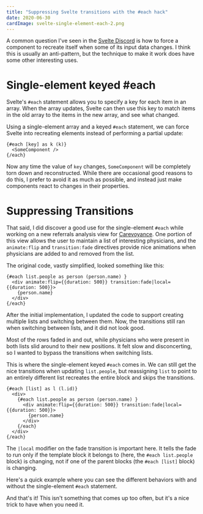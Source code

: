 ```yaml
---
title: "Suppressing Svelte transitions with the #each hack"
date: 2020-06-30
cardImage: svelte-single-element-each-2.png
---
```


A common question I've seen in the [Svelte Discord](https://svelte.dev/chat) is how to force a component to recreate itself when some of its input data changes. I think this is usually an anti-pattern, but the technique to make it work does have some other interesting uses.


# Single-element keyed #each

Svelte's `#each` statement allows you to specify a key for each item in an array. When the array updates, Svelte can then use this key to match items in the old array to the items in the new array, and see what changed.

Using a single-element array and a keyed `#each` statement, we can force Svelte into recreating elements instead of performing a partial update:

```svelte
{#each [key] as k (k)}
  <SomeComponent />
{/each}
```

Now any time the value of `key` changes, `SomeComponent` will be completely torn down and reconstructed. While there are occasional good reasons to do this, I prefer to avoid it as much as possible, and instead just make components react to changes in their properties.

# Suppressing Transitions

That said, I did discover a good use for the single-element `#each` while working on a new referrals analysis view for [Carevoyance](https://www.carevoyance.com/). One portion of this view allows the user to maintain a list of interesting physicians, and the `animate:flip` and `transition:fade` directives provide nice animations when physicians are added to and removed from the list.

The original code, vastly simplified, looked something like this:

```svelte
{#each list.people as person (person.name) }
  <div animate:flip={{duration: 500}} transition:fade|local={{duration: 500}}>
    {person.name}
  </div>
{/each}
```

After the initial implementation, I updated the code to support creating multiple lists and switching between them. Now, the transitions still ran when switching between lists, and it did not look good.

Most of the rows faded in and out, while physicians who were present in both lists slid around to their new positions. It felt slow and disconcerting, so I wanted to bypass the transitions when switching lists.

This is where the single-element keyed `#each` comes in. We can still get the nice transitions when updating `list.people`, but reassigning `list` to point to an entirely different list recreates the entire block and skips the transitions.

```svelte
{#each [list] as l (l.id)}
  <div>
    {#each list.people as person (person.name) }
      <div animate:flip={{duration: 500}} transition:fade|local={{duration: 500}}>
        {person.name}
      </div>
    {/each}
  </div>
{/each}
```

The `|local` modifier on the fade transition is important here. It tells the fade to run only if the template block it belongs to (here, the `#each list.people` block) is changing, not if one of the parent blocks (the `#each [list]` block) is changing.

Here's a quick example where you can see the different behaviors with and without the single-element `#each` statement.

<div data-component="PostReplSingleElementEach"></div>

And that's it! This isn't something that comes up too often, but it's a nice trick to have when you need it.
